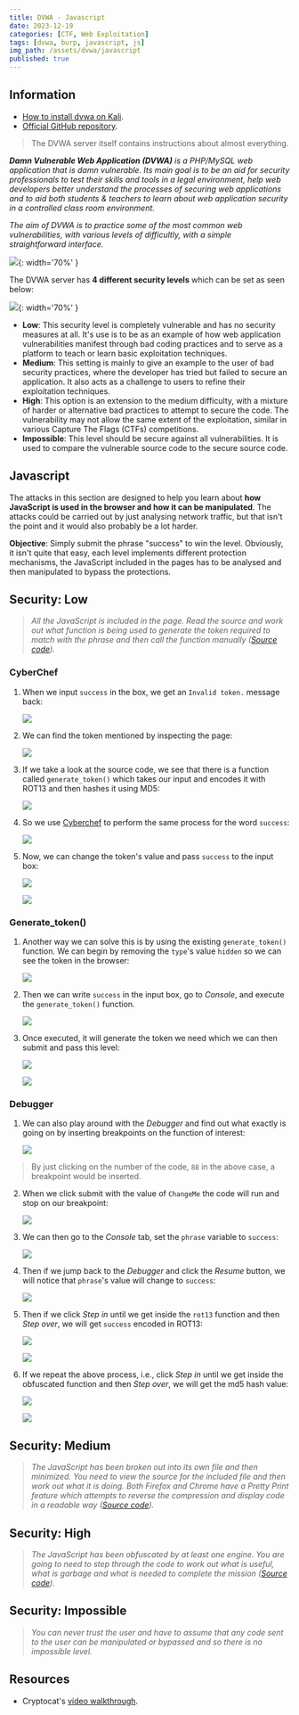 ```yaml
---
title: DVWA - Javascript
date: 2023-12-19
categories: [CTF, Web Exploitation]
tags: [dvwa, burp, javascript, js]
img_path: /assets/dvwa/javascript
published: true
---
```


## Information

- [How to install dvwa on Kali](https://www.kali.org/tools/dvwa/).
- [Official GitHub repository](https://github.com/digininja/DVWA).

> The DVWA server itself contains instructions about almost everything.

_**Damn Vulnerable Web Application (DVWA)** is a PHP/MySQL web application that is damn vulnerable. Its main goal is to be an aid for security professionals to test their skills and tools in a legal environment, help web developers better understand the processes of securing web applications and to aid both students & teachers to learn about web application security in a controlled class room environment._

_The aim of DVWA is to practice some of the most common web vulnerabilities, with various levels of difficultly, with a simple straightforward interface._

![](dvwa_home.png){: width='70%' }

The DVWA server has **4 different security levels** which can be set as seen below:

![](security_levels.png){: width='70%' }

- **Low**: This security level is completely vulnerable and has no security measures at all. It's use is to be as an example of how web application vulnerabilities manifest through bad coding practices and to serve as a platform to teach or learn basic exploitation techniques.
- **Medium**: This setting is mainly to give an example to the user of bad security practices, where the developer has tried but failed to secure an application. It also acts as a challenge to users to refine their exploitation techniques.
- **High**: This option is an extension to the medium difficulty, with a mixture of harder or alternative bad practices to attempt to secure the code. The vulnerability may not allow the same extent of the exploitation, similar in various Capture The Flags (CTFs) competitions.
- **Impossible**: This level should be secure against all vulnerabilities. It is used to compare the vulnerable source code to the secure source code.

## Javascript

The attacks in this section are designed to help you learn about **how JavaScript is used in the browser and how it can be manipulated**. The attacks could be carried out by just analysing network traffic, but that isn't the point and it would also probably be a lot harder.

**Objective**: Simply submit the phrase "success" to win the level. Obviously, it isn't quite that easy, each level implements different protection mechanisms, the JavaScript included in the pages has to be analysed and then manipulated to bypass the protections.

## Security: Low
> _All the JavaScript is included in the page. Read the source and work out what function is being used to generate the token required to match with the phrase and then call the function manually ([Source code](https://github.com/CSpanias/cspanias.github.io/blob/main/assets/dvwa/javascript/javascript_low_source.php))._

### CyberChef

1. When we input `success` in the box, we get an `Invalid token.` message back:

    ![](low_success_fail.png)

2. We can find the token mentioned by inspecting the page:

    ![](low_token.png)

3. If we take a look at the source code, we see that there is a function called `generate_token()` which takes our input and encodes it with ROT13 and then hashes it using MD5:

    ![](low_source.png)

4. So we use [Cyberchef](https://gchq.github.io/CyberChef/) to perform the same process for the word `success`:

    ![](low_enc.png)

5. Now, we can change the token's value and pass `success` to the input box:

    ![](low_submission.png)

    ![](low_pass.png)

### Generate_token()

1. Another way we can solve this is by using the existing `generate_token()` function. We can begin by removing the `type`'s value `hidden` so we can see the token in the browser:

    ![](low_hidden.png)

2. Then we can write `success` in the input box, go to *Console*, and execute the `generate_token()` function. 

    ![](low_generate_token.png)

3. Once executed, it will generate the token we need which we can then submit and pass this level:

    ![](low_token_generated.png)

    ![](low_pass_2.png)

### Debugger

1. We can also play around with the *Debugger* and find out what exactly is going on by inserting breakpoints on the function of interest:

    ![](low_debugger_config.png)

> By just clicking on the number of the code, `88` in the above case, a breakpoint would be inserted.

2. When we click submit with the value of `ChangeMe` the code will run and stop on our breakpoint:

    ![](low_paused_on_bp.png)

3. We can then go to the *Console* tab, set the `phrase` variable to `success`:

    ![](console_phrase_success.png)

4. Then if we jump back to the *Debugger* and click the *Resume* button, we will notice that `phrase`'s value will change to `success`:

    ![](low_play_to_success.png)

5. Then if we click *Step in* until we get inside the `rot13` function and then *Step over*, we will get `success` encoded in ROT13:

    ![](low_step_in_rot13.png)

    ![](changed_inp_to_success.png)

6. If we repeat the above process, i.e., click *Step in* until we get inside the obfuscated function and then *Step over*, we will get the md5 hash value:

    ![](low_step_in_obf.png)

    ![](low_step_over_md5.png)

## Security: Medium
> _The JavaScript has been broken out into its own file and then minimized. You need to view the source for the included file and then work out what it is doing. Both Firefox and Chrome have a Pretty Print feature which attempts to reverse the compression and display code in a readable way ([Source code](https://github.com/CSpanias/cspanias.github.io/blob/main/assets/dvwa/javascript/javascript_medium_source.php))._



## Security: High
> _The JavaScript has been obfuscated by at least one engine. You are going to need to step through the code to work out what is useful, what is garbage and what is needed to complete the mission ([Source code](https://github.com/CSpanias/cspanias.github.io/blob/main/assets/dvwa/javascript/javascript_high_source.php))._



## Security: Impossible
> _You can never trust the user and have to assume that any code sent to the user can be manipulated or bypassed and so there is no impossible level._

## Resources

- Cryptocat's [video walkthrough](https://www.youtube.com/watch?v=3IfHy97pog0).
